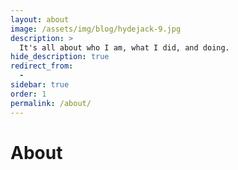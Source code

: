 ```yaml
---
layout: about
image: /assets/img/blog/hydejack-9.jpg
description: >
  It's all about who I am, what I did, and doing.
hide_description: true
redirect_from:
  -
sidebar: true
order: 1
permalink: /about/
---
```


# About

<!--author-->